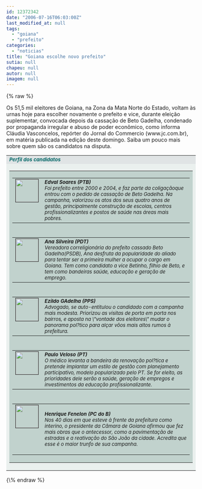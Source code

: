 ```yaml
---
id: 12372342
date: "2006-07-16T06:03:00Z"
last_modified_at: null
tags:
  - "goiana"
  - "prefeito"
categories:
  - "noticias"
title: "Goiana escolhe novo prefeito"
sutia: null
chapeu: null
autor: null
imagem: null
---
```

{\% raw %}
<p><P>Os 51,5 mil eleitores de Goiana, na Zona da Mata Norte do Estado, voltam às urnas hoje para escolher novamente o prefeito e vice, durante eleição suplementar, convocada depois da cassação de Beto Gadelha, condenado por propaganda irregular e abuso de poder econômico, como informa Cláudia Vasconcelos, repórter do Jornal do Commercio (www.jc.com.br), em matéria publicada na edição deste domingo. Saiba um pouco mais sobre quem são os candidatos na disputa.</P></p>
<p><TABLE cellSpacing=1 cellPadding=3 width=500 bgColor=#6ca7a6 border=0></p>
<p><TBODY></p>
<p><TR bgColor=#e0e4e5></p>
<p><TD><FONT face=\"Verdana, Arial, Helvetica, sans-serif\" color=#006666 size=2><EM><STRONG>Perfil dos candidatos</STRONG></EM></FONT></TD></TR></p>
<p><TR></p>
<p><TD bgColor=#eaf0ee><STRONG></STRONG></p>
<p><TABLE cellSpacing=5 cellPadding=2 width=\"100%\" border=0></p>
<p><TBODY></p>
<p><TR bgColor=#c1d2cd></p>
<p><TD width=\"30%\"></p>
<p><TABLE cellSpacing=5 cellPadding=2 width=\"100%\" border=0></p>
<p><TBODY></p>
<p><TR></p>
<p><TD vAlign=top width=\"4%\"><IMG height=60 src=\"https://www2.uol.com.br/JC/sites/blogdaseleicoes/imagens/foto_edvaldo_soares.gif\" width=60 align=middle border=1></TD></p>
<p><TD width=\"96%\"><FONT face=\"Verdana, Arial, Helvetica, sans-serif\" size=1><STRONG><FONT size=2><EM>Edval Soares (PTB)</EM></FONT></STRONG><EM><FONT size=2><BR>Foi prefeito entre 2000 e 2004, e faz parte da coligaçãoque entrou com o pedido de cassação de Beto Gadelha. Na campanha, valorizou os atos dos seus quatro anos de gestão, principalmente construção de escolas, centros profissionalizantes e postos de saúde nas áreas mais pobres.</FONT></EM><BR></FONT></TD></TR></TBODY></TABLE></TD></TR></p>
<p><TR bgColor=#c1d2cd></p>
<p><TD></p>
<p><TABLE cellSpacing=5 cellPadding=2 width=\"100%\" border=0></p>
<p><TBODY></p>
<p><TR></p>
<p><TD vAlign=top width=\"4%\"><IMG height=60 src=\"https://www2.uol.com.br/JC/sites/blogdaseleicoes/imagens/foto_ana_silveira.gif\" width=60 align=middle border=1></TD></p>
<p><TD width=\"96%\"><FONT face=\"Verdana, Arial, Helvetica, sans-serif\" size=1><STRONG><FONT size=2><EM>Ana Silveira (PDT)</EM></FONT></STRONG><EM><FONT size=2><BR>Vereadora correligionária do prefeito cassado Beto Gadelha(PSDB), Ana desfruta da popularidade do aliado para tentar ser a primeira mulher a ocupar o cargo em Goiana. Tem como candidato a vice Betinho, filhio de Beto, e tem como bandeiras saúde, educação e geração de emprego.</FONT></EM></FONT></TD></TR></TBODY></TABLE></TD></TR></p>
<p><TR bgColor=#c1d2cd></p>
<p><TD height=79></p>
<p><TABLE cellSpacing=5 cellPadding=2 width=\"100%\" border=0></p>
<p><TBODY></p>
<p><TR></p>
<p><TD vAlign=top width=\"4%\"><IMG height=60 src=\"https://www2.uol.com.br/JC/sites/blogdaseleicoes/imagens/foto_ezildo_gadelha.gif\" width=60 align=middle border=1></TD></p>
<p><TD width=\"96%\"><FONT face=\"Verdana, Arial, Helvetica, sans-serif\" size=1><STRONG><FONT size=2><EM>Ezildo GAdelha (PPS)</EM></FONT></STRONG><EM><FONT size=2><BR>Advogado, se auto-entitulou o candidado com a campanha mais modesta. Priorizou as visitas de porta em porta nos bairros, e aposta na \"vontade dos eleitores\" mudar o panorama pol?tico para alçar vôos mais altos rumos à prefeitura.</FONT></EM></FONT></TD></TR></TBODY></TABLE></TD></TR></p>
<p><TR bgColor=#c1d2cd></p>
<p><TD></p>
<p><TABLE cellSpacing=5 cellPadding=2 width=\"100%\" border=0></p>
<p><TBODY></p>
<p><TR></p>
<p><TD vAlign=top width=\"10%\"><IMG height=60 src=\"https://www2.uol.com.br/JC/sites/blogdaseleicoes/imagens/foto_paulo_veloso.gif\" width=60 align=middle border=1></TD></p>
<p><TD width=\"90%\"><FONT face=\"Verdana, Arial, Helvetica, sans-serif\" size=1><STRONG><FONT size=2><EM>Paulo Veloso (PT)</EM></FONT></STRONG><EM><FONT size=2><BR>O médico levanta a bandeira da renovação pol?tica e pretende implantar um estilo de gestão com planejamento participativo, modelo popularizado pelo PT. Se for eleito, as prioridades dele serão a saúde, geração de empregos e investimentos da educação profissionalizante.</FONT></EM></FONT></TD></TR></TBODY></TABLE></TD></TR></p>
<p><TR bgColor=#c1d2cd></p>
<p><TD></p>
<p><TABLE cellSpacing=5 cellPadding=2 width=\"100%\" border=0></p>
<p><TBODY></p>
<p><TR></p>
<p><TD vAlign=top width=\"4%\"><IMG height=60 src=\"https://www2.uol.com.br/JC/sites/blogdaseleicoes/imagens/foto_henrique_fenelon.gif\" width=60 align=middle border=1></TD></p>
<p><TD width=\"96%\"></p>
<p><P><FONT face=\"Verdana, Arial, Helvetica, sans-serif\" size=1><STRONG><FONT size=2><EM>Henrique Fenelon (PC do B)</EM></FONT></STRONG><EM><FONT size=2><BR>Nos 40 dias em que esteve à frente da prefeitura como interino, o presidente da Câmara de Goiana afirmou que fez mais obras que o antecessor, como a pavimentação de estradas e a reativação do São João da cidade. Acredita que esse é o maior trunfo de sua campanha.</FONT></EM></FONT></P></TD></TR></TBODY></TABLE></TD></TR></TBODY></TABLE></TD></TR></TBODY></TABLE> </p>
{\% endraw %}